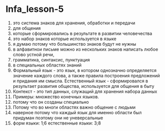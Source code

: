 # Infa_lesson-5
1. это система знаков для хранения, обработки и передачи
2. для общения
3. которые сформировались в результате в развитии человечества
4. это набор знаков которые используется в языке
5. я думаю потому что большинство знаков будут не нужны
6. в алфавитнои письме можно из нескольких знаков написать любое слово устной речи,
7. грамматика, синтаксис, пунктуация
8. в специальных областях знаний
9. Формальный язык - это язык, в котором однозначно определяется значение каждого слова, а также правила построения предложений и придания им смысла. Естественный язык - сформировался в результает развития общества, используется для общения в быту
10. Контекст - это тип данных, служащий для хранения набора данных
11. Примеры: множество конечных языков.
12. потому что он созданы специально
13. Потому что во многи областях важно общение с людьми
14. наверное потому что каждый язык для именно области был придуман поэтому они не уневерсальные
15. форм языки: 1;6 естественные языки: 3;8
